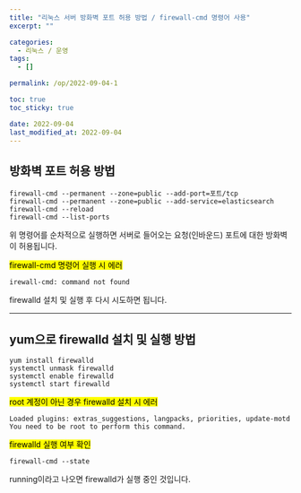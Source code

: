 ```yaml
---
title: "리눅스 서버 방화벽 포트 허용 방법 / firewall-cmd 명령어 사용"
excerpt: ""

categories:
  - 리눅스 / 운영
tags:
  - []

permalink: /op/2022-09-04-1

toc: true
toc_sticky: true

date: 2022-09-04
last_modified_at: 2022-09-04
---
```


## 방화벽 포트 허용 방법
```
firewall-cmd --permanent --zone=public --add-port=포트/tcp
firewall-cmd --permanent --zone=public --add-service=elasticsearch
firewall-cmd --reload
firewall-cmd --list-ports
```
위 명령어를 순차적으로 실행하면 서버로 들어오는 요청(인바운드) 포트에 대한 방화벽이 허용됩니다.

<mark>firewall-cmd 명령어 실행 시 에러</mark>
```
irewall-cmd: command not found
```
firewalld 설치 및 실행 후 다시 시도하면 됩니다.

---

## yum으로 firewalld 설치 및 실행 방법
```
yum install firewalld
systemctl unmask firewalld
systemctl enable firewalld
systemctl start firewalld
```

<mark>root 계정이 아닌 경우 firewalld 설치 시 에러</mark>
```
Loaded plugins: extras_suggestions, langpacks, priorities, update-motd
You need to be root to perform this command.
```

<mark>firewalld 실행 여부 확인</mark>
```
firewall-cmd --state
```
running이라고 나오면 firewalld가 실행 중인 것입니다.